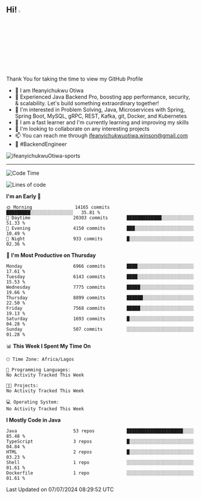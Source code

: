 <!-- BLOG-POST-LIST:START --><!-- BLOG-POST-LIST:END -->

## Hi! <img src="https://media.giphy.com/media/hvRJCLFzcasrR4ia7z/giphy.gif" width="4%"> 

Thank You for taking the time to view my GitHub Profile

- 👋 I am Ifeanyichukwu Otiwa
- 🚀 Experienced Java Backend Pro, boosting app performance, security, & scalability. Let's build something extraordinary together!
- 👀 I'm interested in Problem Solving, Java, Microservices with Spring, Spring Boot, MySQL, gRPC, REST, Kafka, git, Docker, and Kubernetes
- 🌱 I am a fast learner and I'm currently learning and improving my skills
- 💞️ I'm looking to collaborate on any interesting projects
- 📫 You can reach me through ifeanyichukwuotiwa.winson@gmail.com
- 🚀 #BackendEngineer

<p align="left" marginTop="10px"> <img src="https://komarev.com/ghpvc/?username=ifeanyichukwuOtiwa-sports&label=Profile%20views&color=0e75b6&style=for-the-badge" alt="ifeanyichukwuOtiwa-sports" /> </p>

***

<!--START_SECTION:waka-->
![Code Time](http://img.shields.io/badge/Code%20Time-2%2C611%20hrs%2044%20mins-blue)

![Lines of code](https://img.shields.io/badge/From%20Hello%20World%20I%27ve%20Written-10.2%20million%20lines%20of%20code-blue)

**I'm an Early 🐤** 

```text
🌞 Morning                14165 commits       █████████░░░░░░░░░░░░░░░░   35.81 % 
🌆 Daytime                20303 commits       █████████████░░░░░░░░░░░░   51.33 % 
🌃 Evening                4150 commits        ███░░░░░░░░░░░░░░░░░░░░░░   10.49 % 
🌙 Night                  933 commits         █░░░░░░░░░░░░░░░░░░░░░░░░   02.36 % 
```
📅 **I'm Most Productive on Thursday** 

```text
Monday                   6966 commits        ████░░░░░░░░░░░░░░░░░░░░░   17.61 % 
Tuesday                  6143 commits        ████░░░░░░░░░░░░░░░░░░░░░   15.53 % 
Wednesday                7775 commits        █████░░░░░░░░░░░░░░░░░░░░   19.66 % 
Thursday                 8899 commits        ██████░░░░░░░░░░░░░░░░░░░   22.50 % 
Friday                   7568 commits        █████░░░░░░░░░░░░░░░░░░░░   19.13 % 
Saturday                 1693 commits        █░░░░░░░░░░░░░░░░░░░░░░░░   04.28 % 
Sunday                   507 commits         ░░░░░░░░░░░░░░░░░░░░░░░░░   01.28 % 
```


📊 **This Week I Spent My Time On** 

```text
🕑︎ Time Zone: Africa/Lagos

💬 Programming Languages: 
No Activity Tracked This Week

🐱‍💻 Projects: 
No Activity Tracked This Week

💻 Operating System: 
No Activity Tracked This Week
```

**I Mostly Code in Java** 

```text
Java                     53 repos            █████████████████████░░░░   85.48 % 
TypeScript               3 repos             █░░░░░░░░░░░░░░░░░░░░░░░░   04.84 % 
HTML                     2 repos             █░░░░░░░░░░░░░░░░░░░░░░░░   03.23 % 
Shell                    1 repo              ░░░░░░░░░░░░░░░░░░░░░░░░░   01.61 % 
Dockerfile               1 repo              ░░░░░░░░░░░░░░░░░░░░░░░░░   01.61 % 
```




 Last Updated on 07/07/2024 08:29:52 UTC
<!--END_SECTION:waka-->

<!--
<p align="center">
![trophy](https://github-profile-trophy.vercel.app/?username=ifeanyichukwuOtiwa-sports&theme=onedark) (https://github.com/ryo-ma/github-profile-trophy)
</p>
-->

<!---
ifeanyi-otiwa/ifeanyi-otiwa is a ✨ special ✨ repository because its `README.md` (this file) appears on your GitHub profile.
You can click the Preview link to take a look at your changes.
--->
